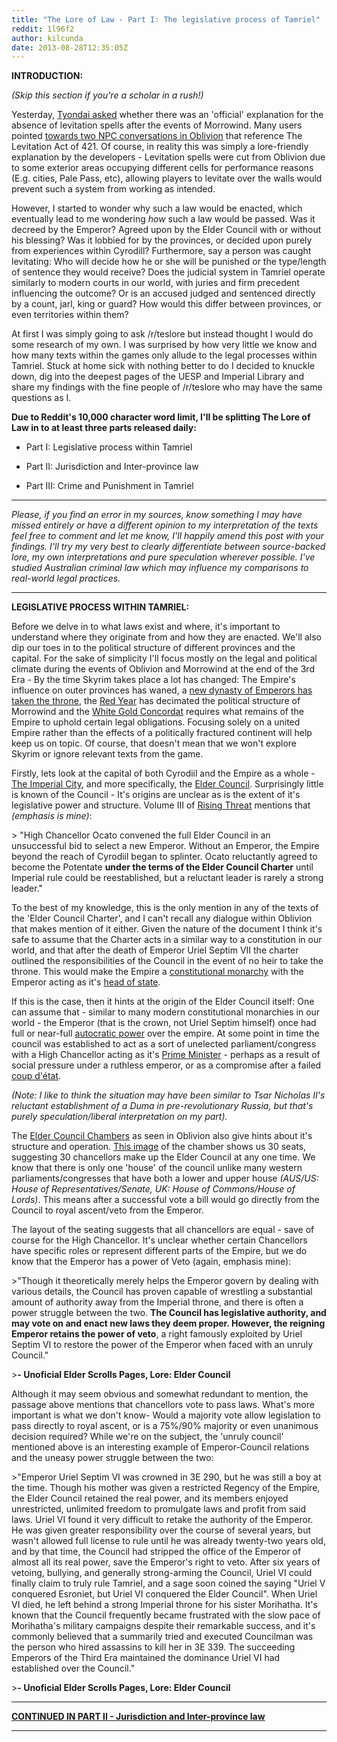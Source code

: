 ```yaml
---
title: "The Lore of Law - Part I: The legislative process of Tamriel"
reddit: 1l96f2
author: kilcunda
date: 2013-08-28T12:35:05Z
---
```


**INTRODUCTION:**

*(Skip this section if you're a scholar in a rush!)*

Yesterday, [Tyondai asked](http://www.reddit.com/r/teslore/comments/1l5ahi/is_there_an_official_explanation_for_the_absence/) whether there was an 'official' explanation for the absence of levitation spells after the events of Morrowind. Many users pointed [towards two NPC conversations in Oblivion](http://www.uesp.net/wiki/Oblivion:Levitation_Act) that reference The Levitation Act of 421. Of course, in reality this was simply a lore-friendly explanation by the developers - Levitation spells were cut from Oblivion due to some exterior areas occupying different cells for performance reasons (E.g. cities, Pale Pass, etc), allowing players to levitate over the walls would prevent such a system from working as intended. 

However, I started to wonder why such a law would be enacted, which eventually lead to me wondering *how* such a law would be passed. Was it decreed by the Emperor? Agreed upon by the Elder Council with or without his blessing? Was it lobbied for by the provinces, or decided upon purely from experiences within Cyrodill? Furthermore, say a person was caught levitating: Who will decide how he or she will be punished or the type/length of sentence they would receive? Does the judicial system in Tamriel operate similarly to modern courts in our world, with juries and firm precedent influencing the outcome? Or is an accused judged and sentenced directly by a count, jarl, king or guard? How would this differ between provinces, or even territories within them? 

At first I was simply going to ask /r/teslore but instead thought I would do some research of my own. I was surprised by how very little we know and how many texts within the games only allude to the legal processes within Tamriel. Stuck at home sick with nothing better to do I decided to knuckle down, dig into the deepest pages of the UESP and Imperial Library and share my findings with the fine people of /r/teslore who may have the same questions as I. 

**Due to Reddit's 10,000 character word limit, I'll be splitting The Lore of Law in to at least three parts released daily:**

* Part I: Legislative process within Tamriel

* Part II: Jurisdiction and Inter-province law

* Part III: Crime and Punishment in Tamriel

*****

*Please, if you find an error in my sources, know something I may have missed entirely or have a different opinion to my interpretation of the texts feel free to comment and let me know, I'll happily amend this post with your findings. I'll try my very best to clearly differentiate between source-backed lore, my own interpretations and pure speculation wherever possible. I've studied Australian criminal law which may influence my comparisons to real-world legal practices.* 

*****

**LEGISLATIVE PROCESS WITHIN TAMRIEL:**

Before we delve in to what laws exist and where, it's important to understand where they originate from and how they are enacted. We'll also dip our toes in to the political structure of different provinces and the capital. For the sake of simplicity I'll focus mostly on the legal and political climate during the events of Oblivion and Morrowind at the end of the 3rd Era - By the time Skyrim takes place a lot has changed: The Empire's influence on outer provinces has waned, a [new dynasty of Emperors has taken the throne](http://www.uesp.net/wiki/Lore:Mede_Dynasty), the [Red Year](http://www.uesp.net/wiki/Lore:Red_Year) has decimated the political structure of Morrowind and the [White Gold Concordat](http://www.uesp.net/wiki/Lore:White-Gold_Concordat) requires what remains of the Empire to uphold certain legal obligations. Focusing solely on a united Empire rather than the effects of a politically fractured continent will help keep us on topic. Of course, that doesn't mean that we won't explore Skyrim or ignore relevant texts from the game.

Firstly, lets look at the capital of both Cyrodiil and the Empire as a whole  - [The Imperial City](http://www.uesp.net/wiki/Lore:Imperial_City), and more specifically, the [Elder Council](http://www.uesp.net/wiki/Oblivion:Elder_Council). Surprisingly little is known of the Council - It's origins are unclear as is the extent of it's legislative power and structure. Volume III of [Rising Threat](http://www.uesp.net/wiki/Lore:Rising_Threat) mentions that *(emphasis is mine)*:

&gt; "High Chancellor Ocato convened the full Elder Council in an unsuccessful bid to select a new Emperor. Without an Emperor, the Empire beyond the reach of Cyrodiil began to splinter. Ocato reluctantly agreed to become the Potentate **under the terms of the Elder Council Charter** until Imperial rule could be reestablished, but a reluctant leader is rarely a strong leader."

To the best of my knowledge, this is the only mention in any of the texts of the 'Elder Council Charter', and I can't recall any dialogue within Oblivion that makes mention of it either. Given the nature of the document I think it's safe to assume that the Charter acts in a similar way to a constitution in our world, and that after the death of Emperor Uriel Septim VII the charter outlined the responsibilities of the Council in the event of no heir to take the throne. This would make the Empire a [constitutional monarchy](http://en.wikipedia.org/wiki/Constitutional_monarchy) with the Emperor acting as it's [head of state](http://en.wikipedia.org/wiki/Head_of_state). 

If this is the case, then it hints at the origin of the Elder Council itself: One can assume that - similar to many modern constitutional monarchies in our world - the Emperor (that is the crown, not Uriel Septim himself) once had full or near-full [autocratic power](http://en.wikipedia.org/wiki/Autocracy) over the empire. At some point in time the council was established to act as a sort of unelected parliament/congress with a High Chancellor acting as it's [Prime Minister](http://en.wikipedia.org/wiki/Prime_minister) - perhaps as a result of social pressure under a ruthless emperor, or as a compromise after a failed [coup d'état](http://en.wikipedia.org/wiki/Coup_d'%C3%A9tat). 

*(Note: I like to think the situation may have been similar to Tsar Nicholas II's reluctant establishment of a Duma in pre-revolutionary Russia, but that's purely speculation/liberal interpretation on my part).*

The [Elder Council Chambers](http://www.uesp.net/wiki/Oblivion:Imperial_Palace#Elder_Council_Chambers) as seen in Oblivion also give hints about it's structure and operation. [This image](http://images.uesp.net/9/95/OB-interior-Imperial_Palace,_Elder_Council_Chambers.jpg) of the chamber shows us 30 seats, suggesting 30 chancellors make up the Elder Council at any one time. We know that there is only one 'house' of the council unlike many western parliaments/congresses that have both a lower and upper house *(AUS/US: House of Representatives/Senate, UK: House of Commons/House of Lords)*. This means after a successful vote a bill would go directly from the Council to royal ascent/veto from the Emperor. 

The layout of the seating suggests that all chancellors are equal - save of course for the High Chancellor. It's unclear whether certain Chancellors have specific roles or represent different parts of the Empire, but we do know that the Emperor has a power of Veto (again, emphasis mine):

&gt;"Though it theoretically merely helps the Emperor govern by dealing with various details, the Council has proven capable of wrestling a substantial amount of authority away from the Imperial throne, and there is often a power struggle between the two. **The Council has legislative authority, and may vote on and enact new laws they deem proper. However, the reigning Emperor retains the power of veto**, a right famously exploited by Uriel Septim VI to restore the power of the Emperor when faced with an unruly Council." 

&gt;**- Unoficial Elder Scrolls Pages, Lore: Elder Council**

Although it may seem obvious and somewhat redundant to mention, the passage above mentions that chancellors vote to pass laws. What's more important is what we don't know- Would a majority vote allow legislation to pass directly to royal ascent, or is a 75%/90% majority or even unanimous decision required? While we're on the subject, the 'unruly council' mentioned above is an interesting example of Emperor-Council relations and the uneasy power struggle between the two:

&gt;"Emperor Uriel Septim VI was crowned in 3E 290, but he was still a boy at the time. Though his mother was given a restricted Regency of the Empire, the Elder Council retained the real power, and its members enjoyed unrestricted, unlimited freedom to promulgate laws and profit from said laws. Uriel VI found it very difficult to retake the authority of the Emperor. He was given greater responsibility over the course of several years, but wasn't allowed full license to rule until he was already twenty-two years old, and by that time, the Council had stripped the office of the Emperor of almost all its real power, save the Emperor's right to veto. After six years of vetoing, bullying, and generally strong-arming the Council, Uriel VI could finally claim to truly rule Tamriel, and a sage soon coined the saying "Uriel V conquered Esroniet, but Uriel VI conquered the Elder Council". When Uriel VI died, he left behind a strong Imperial throne for his sister Morihatha. It's known that the Council frequently became frustrated with the slow pace of Morihatha's military campaigns despite their remarkable success, and it's commonly believed that a summarily tried and executed Councilman was the person who hired assassins to kill her in 3E 339. The succeeding Emperors of the Third Era maintained the dominance Uriel VI had established over the Council." 

&gt;**- Unoficial Elder Scrolls Pages, Lore: Elder Council**

*****
**[CONTINUED IN PART II - Jurisdiction and Inter-province law](http://www.reddit.com/r/teslore/comments/1lbrmb/the_lore_of_law_part_ii_jurisdiction_and/)**
***
